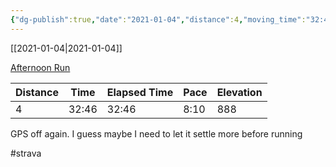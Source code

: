 ```yaml
---
{"dg-publish":true,"date":"2021-01-04","distance":4,"moving_time":"32:46","elapsed_time":"32:46","pace":"8:10","total_elevation_gain":888,"url":"https://www.strava.com/activities/4568092171","permalink":"/01-personal/strava/2021-01-04-afternoon-run/","dgPassFrontmatter":true}
---
```



[[2021-01-04\|2021-01-04]]

[Afternoon Run](https://www.strava.com/activities/4568092171)

| Distance | Time  | Elapsed Time | Pace | Elevation |
| -------- | ----- | ------------ | ---- | --------- |
| 4        | 32:46 | 32:46        | 8:10 | 888       |


GPS off again. I guess maybe I need to let it settle more before running

#strava
